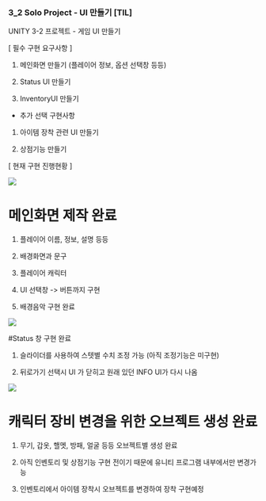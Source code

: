 ### 3_2 Solo Project - UI 만들기  [TIL]

UNITY 3-2 프로젝트 - 게임 UI 만들기  

  

[ 필수 구현 요구사항 ]

1. 메인화면 만들기 (플레이어 정보, 옵션 선택창 등등)

2. Status UI 만들기

3. InventoryUI 만들기

  

+ 추가 선택 구현사항

1. 아이템 장착 관련 UI 만들기

2. 상점기능 만들기

[ 현재 구현 진행현황 ]

  

  

[![](https://blogger.googleusercontent.com/img/b/R29vZ2xl/AVvXsEiU2yRg2x7MMA8zelYiPkmbo3c3QtPx-SLyZCY8QS8oyGopva1l1XWVM3fhk2B-vpm0ideEkpkHF2P183F3XzzA8YXn9qfoJy-8ah2k1WKj39X6C1Ue8id5yFEoqulEzmunnx9HYfFSRuyBpBJsLO0gs0M5ciOfysAM_jPzsDu5RMg2fu1o8QT69k2u7HCm/s320/%EC%8A%A4%ED%81%AC%EB%A6%B0%EC%83%B7%202023-12-12%20211117.png)](https://www.blogger.com/blog/post/edit/3583706664799492072/3525998268909371005#)

  

# 메인화면 제작 완료

1. 플레이어 이름, 정보, 설명 등등

2. 배경화면과 문구

3. 플레이어 캐릭터 

4. UI 선택창 -> 버튼까지 구현

5. 배경음악 구현 완료

  

  

[![](https://blogger.googleusercontent.com/img/b/R29vZ2xl/AVvXsEiyv0jv4550OIHrJPwfpgL-KxjHQOSgqJBN1mFBHYKZKltsCaqqRzmPoberfZCzfK1NK2SMyACRSClI7fIK7gMITK49ZrUGIcFVI0pq69Cbe28bX4juTso-NHHpSKAq67qximCk9dBPtDEIXq1spJ8TIRkjB5R5zcVvOuzD2d7S_YfzKEHmVuw7uPd6Lz06/s320/%EC%8A%A4%ED%81%AC%EB%A6%B0%EC%83%B7%202023-12-12%20211124.png)](https://www.blogger.com/blog/post/edit/3583706664799492072/3525998268909371005#)

  

  

#Status 창 구현 완료

1. 슬라이더를 사용하여 스텟별 수치 조정 가능 (아직 조정기능은 미구현)

2. 뒤로가기 선택시 UI 가 닫히고 원래 있던 INFO UI가 다시 나옴

  

[![](https://blogger.googleusercontent.com/img/b/R29vZ2xl/AVvXsEiNLPsMuc6vlG4tQf7FtXdWuc1Rf3qaaz1Unn7ZXKGDVe65zhW6jsLUBFJmo-8dFlnaY4nWnNYx6UDEOGmU2Y3OBmcVmD-u3oh62KtiM6wv5LvuyFSCCr9EPqj8eK927zCMOlmF_L4bbITPj1cj6f4kHHzsCSToGGUrVYflIFhn3C8MLVcELZmt4tp1xfJL/s320/%EC%8A%A4%ED%81%AC%EB%A6%B0%EC%83%B7%202023-12-12%20211207.png)](https://www.blogger.com/blog/post/edit/3583706664799492072/3525998268909371005#)  
  

# 캐릭터 장비 변경을 위한 오브젝트 생성 완료

1. 무기, 갑옷, 핼멧, 방패, 얼굴 등등 오브젝트별 생성 완료

2. 아직 인벤토리 및 상점기능 구현 전이기 때문에 유니티 프로그램 내부에서만 변경가능

3. 인벤토리에서 아이템 장착시 오브젝트를 변경하여 장착 구현예정